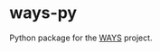 # ways-py

Python package for the [WAYS](https://www.turing.ac.uk/research/research-projects/ways-what-arent-you-seeing) project.

